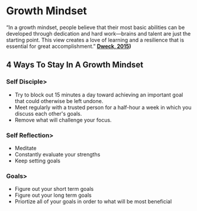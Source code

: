 # Growth Mindset

“In a growth mindset, people believe that their most basic abilities can be developed through dedication and hard work—brains and talent are just the starting point. This view creates a love of learning and a resilience that is essential for great accomplishment.” **[Dweck, 2015](https://www.renaissance.com/edword/growth-mindset/#:~:text=Growth%20mindset%3A%20%E2%80%9CIn%20a%20growth,Dweck%2C%202015))**

## 4 Ways To Stay In A Growth Mindset

### Self Disciple>
- Try to block out 15 minutes a day toward achieving an important goal that could otherwise be left undone.
- Meet regularly with a trusted person for a half-hour a week in which you discuss each other's goals.
- Remove what will challenge your focus. 

### Self Reflection>
- Meditate
- Constantly evaluate your strengths
- Keep setting goals

### Goals>
- Figure out your short term goals
- Figure out your long term goals
- Priortize all of your goals in order to what will be most beneficial

